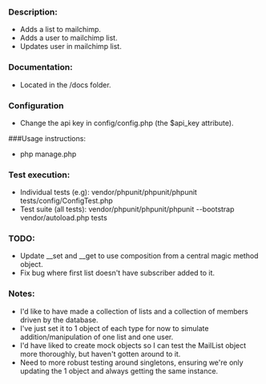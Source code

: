 ### Description:
- Adds a list to mailchimp.
- Adds a user to mailchimp list.
- Updates user in mailchimp list.

### Documentation:
- Located in the /docs folder.

### Configuration
- Change the api key in config/config.php (the $api_key attribute).

###Usage instructions:
- php manage.php

### Test execution:
- Individual tests (e.g): vendor/phpunit/phpunit/phpunit tests/config/ConfigTest.php
- Test suite (all tests): vendor/phpunit/phpunit/phpunit --bootstrap vendor/autoload.php tests

### TODO:
- Update __set and __get to use composition from a central magic method object.
- Fix bug where first list doesn't have subscriber added to it.

### Notes:
- I'd like to have made a collection of lists and a collection of members driven by the database.
- I've just set it to 1 object of each type for now to simulate addition/manipulation of one list and one user.
- I'd have liked to create mock objects so I can test the MailList object more thoroughly, but haven't gotten around to it.
- Need to more robust testing around singletons, ensuring we're only updating the 1 object and always getting the same instance.
